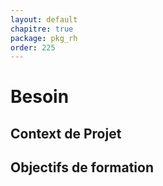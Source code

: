 ```yaml
---
layout: default
chapitre: true
package: pkg_rh
order: 225
---
```


# Besoin

## Context de Projet

## Objectifs de formation
